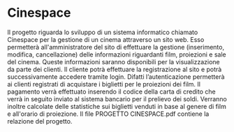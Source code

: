 # Cinespace
Il progetto riguarda lo sviluppo di un sistema informatico chiamato Cinespace per la  gestione di un cinema attraverso un sito web. Esso permetterà all'amministratore del sito di effettuare la gestione (inserimento,  modifica, cancellazione) delle informazioni riguardanti film, proiezioni e sale del  cinema. Queste informazioni saranno disponibili per la visualizzazione da parte dei  clienti. Il cliente potrà effettuare la registrazione al sito e potrà successivamente accedere  tramite login. Difatti l’autenticazione permetterà ai clienti registrati di acquistare i  biglietti per le proiezioni dei film. Il pagamento verrà effettuato inserendo il codice della  carta di credito che verrà in seguito inviato al sistema bancario per il prelievo dei soldi. Verranno inoltre calcolate delle statistiche sui biglietti venduti in base al genere di film  e all'orario di proiezione.
Il file PROGETTO CINESPACE.pdf contiene la relazione del progetto.
